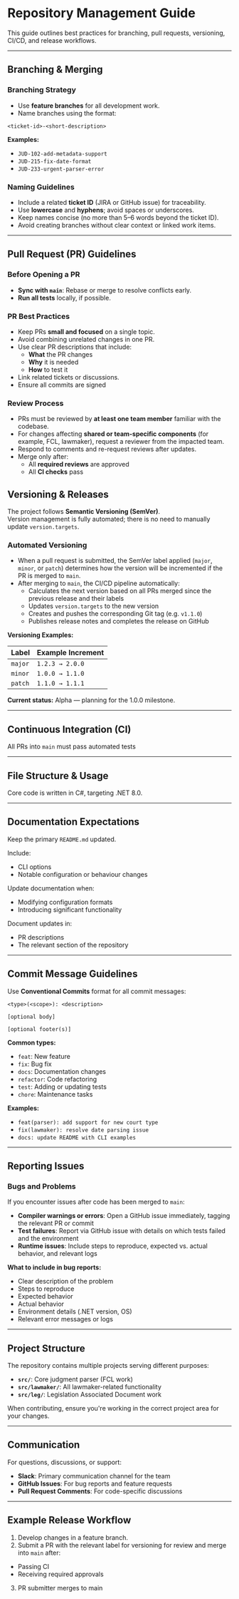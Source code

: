 # Repository Management Guide

This guide outlines best practices for branching, pull requests, versioning, CI/CD, and release workflows.

---

## Branching & Merging

### Branching Strategy

- Use **feature branches** for all development work.
- Name branches using the format:

`<ticket-id>-<short-description>`

**Examples:**
- `JUD-102-add-metadata-support`
- `JUD-215-fix-date-format`
- `JUD-233-urgent-parser-error`

### Naming Guidelines

- Include a related **ticket ID** (JIRA or GitHub issue) for traceability.
- Use **lowercase** and **hyphens**; avoid spaces or underscores.
- Keep names concise (no more than 5–6 words beyond the ticket ID).
- Avoid creating branches without clear context or linked work items.

---

## Pull Request (PR) Guidelines

### Before Opening a PR

- **Sync with `main`**: Rebase or merge to resolve conflicts early.
- **Run all tests** locally, if possible.

### PR Best Practices

- Keep PRs **small and focused** on a single topic.
- Avoid combining unrelated changes in one PR.
- Use clear PR descriptions that include:
  - **What** the PR changes
  - **Why** it is needed
  - **How** to test it
- Link related tickets or discussions.
- Ensure all commits are signed

### Review Process

- PRs must be reviewed by **at least one team member** familiar with the codebase.
- For changes affecting **shared or team-specific components** (for example, FCL, lawmaker), request a reviewer from the impacted team.
- Respond to comments and re-request reviews after updates.
- Merge only after:
  - All **required reviews** are approved
  - All **CI checks** pass


## Versioning & Releases

The project follows **Semantic Versioning (SemVer)**.  
Version management is fully automated; there is no need to manually update `version.targets`.

### Automated Versioning

- When a pull request is submitted, the SemVer label applied (`major`, `minor`, or `patch`) determines how the version will be incremented if the PR is merged to `main`.
- After merging to `main`, the CI/CD pipeline automatically:
  - Calculates the next version based on all PRs merged since the previous release and their labels
  - Updates `version.targets` to the new version
  - Creates and pushes the corresponding Git tag (e.g. `v1.1.0`)
  - Publishes release notes and completes the release on GitHub

**Versioning Examples:**

| Label   | Example Increment  |
|---------|--------------------|
| `major` | `1.2.3 → 2.0.0`    |
| `minor` | `1.0.0 → 1.1.0`    |
| `patch` | `1.1.0 → 1.1.1`    |

**Current status:** Alpha — planning for the 1.0.0 milestone.

---

## Continuous Integration (CI)

All PRs into `main` must pass automated tests  

---

## File Structure & Usage

Core code is written in C#, targeting .NET 8.0.

---

## Documentation Expectations

Keep the primary `README.md` updated.

Include:

- CLI options
- Notable configuration or behaviour changes

Update documentation when:

- Modifying configuration formats
- Introducing significant functionality

Document updates in:

- PR descriptions
- The relevant section of the repository

---

## Commit Message Guidelines

Use **Conventional Commits** format for all commit messages:

```
<type>(<scope>): <description>

[optional body]

[optional footer(s)]
```

**Common types:**
- `feat`: New feature
- `fix`: Bug fix
- `docs`: Documentation changes
- `refactor`: Code refactoring
- `test`: Adding or updating tests
- `chore`: Maintenance tasks

**Examples:**
- `feat(parser): add support for new court type`
- `fix(lawmaker): resolve date parsing issue`
- `docs: update README with CLI examples`

---

## Reporting Issues

### Bugs and Problems

If you encounter issues after code has been merged to `main`:

- **Compiler warnings or errors**: Open a GitHub issue immediately, tagging the relevant PR or commit
- **Test failures**: Report via GitHub issue with details on which tests failed and the environment
- **Runtime issues**: Include steps to reproduce, expected vs. actual behavior, and relevant logs

**What to include in bug reports:**
- Clear description of the problem
- Steps to reproduce
- Expected behavior
- Actual behavior
- Environment details (.NET version, OS)
- Relevant error messages or logs

---

## Project Structure

The repository contains multiple projects serving different purposes:

- **`src/`**: Core judgment parser (FCL work)
- **`src/lawmaker/`**: All lawmaker-related functionality
- **`src/leg/`**: Legislation Associated Document work

When contributing, ensure you're working in the correct project area for your changes.

---

## Communication

For questions, discussions, or support:

- **Slack**: Primary communication channel for the team
- **GitHub Issues**: For bug reports and feature requests
- **Pull Request Comments**: For code-specific discussions

---

## Example Release Workflow

1. Develop changes in a feature branch.  
2. Submit a PR with the relevant label for versioning for review and merge into `main` after:
- Passing CI  
- Receiving required approvals    
3. PR submitter merges to main
